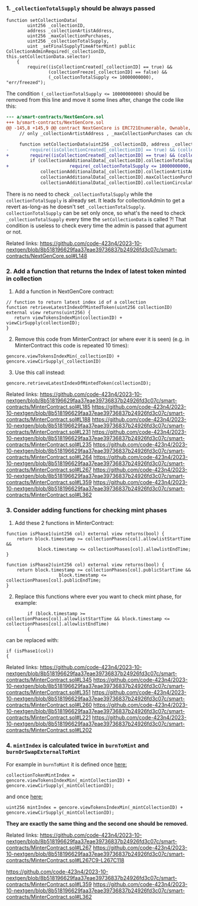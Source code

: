 ### 1. `_collectionTotalSupply` should be always passed
```solidity
function setCollectionData(
        uint256 _collectionID, 
        address _collectionArtistAddress, 
        uint256 _maxCollectionPurchases, 
        uint256 _collectionTotalSupply, 
        uint _setFinalSupplyTimeAfterMint) public CollectionAdminRequired(_collectionID, this.setCollectionData.selector) 
    {
        require((isCollectionCreated[_collectionID] == true) && 
                (collectionFreeze[_collectionID] == false) && 
                (_collectionTotalSupply <= 10000000000), "err/freezed");
```
The condition `(_collectionTotalSupply <= 10000000000)` should be removed from this line and move it some lines after, change the code like this:
```diff
--- a/smart-contracts/NextGenCore.sol
+++ b/smart-contracts/NextGenCore.sol
@@ -145,8 +145,9 @@ contract NextGenCore is ERC721Enumerable, Ownable, ERC2981 {
     // only _collectionArtistAddress , _maxCollectionPurchases can change after total supply is set

     function setCollectionData(uint256 _collectionID, address _collectionArtistAddress, uint256 _maxCollectionPurchases, uint256 _collectionTotalSupply, uint _setFinalSupplyTimeAfterMint) public CollectionAdminRequired(_collectionID, this.setCollectionData.selector) {
-        require((isCollectionCreated[_collectionID] == true) && (collectionFreeze[_collectionID] == false) && (_collectionTotalSupply <= 10000000000), "err/freezed");
+        require((isCollectionCreated[_collectionID] == true) && (collectionFreeze[_collectionID] == false), "err/freezed");
         if (collectionAdditionalData[_collectionID].collectionTotalSupply == 0) {
+                       require(_collectionTotalSupply <= 10000000000, "_collectionTotalSupply should be less than (or equal to) 10000000000");
             collectionAdditionalData[_collectionID].collectionArtistAddress = _collectionArtistAddress;
             collectionAdditionalData[_collectionID].maxCollectionPurchases = _maxCollectionPurchases;
             collectionAdditionalData[_collectionID].collectionCirculationSupply = 0;

```
There is no need to check `_collectionTotalSupply` while the `collectionTotalSupply` is already set.
It leads for collectionAdmin to get a revert as-long-as he doesn't set `_collectionTotalSupply`.
`collectionTotalSupply` can be set only once, so what's the need to check `_collectionTotalSupply` every time the `setCollectionData` is called ?! That condition is useless to check every time the admin is passed that agument or not.

Related links:
https://github.com/code-423n4/2023-10-nextgen/blob/8b518196629faa37eae39736837b24926fd3c07c/smart-contracts/NextGenCore.sol#L148

### 2. Add a function that returns the Index of latest token minted in collection
1. Add a function in NextGenCore contract:
```solidity
// function to return latest index id of a collection
function retrieveLatestIndexOfMintedToken(uint256 collectionID) external view returns(uint256) {
   return viewTokensIndexMin(collectionID) + viewCirSupply(collectionID);
}
```
2. Remove this code from MinterContract (or where ever it is seen) (e.g. in MinterContract this code is repeated 10 times):
```solidity
gencore.viewTokensIndexMin(_collectionID) + gencore.viewCirSupply(_collectionID)
```

3. Use this call instead:
```solidity
gencore.retrieveLatestIndexOfMintedToken(collectionID);
```
Related links: 
https://github.com/code-423n4/2023-10-nextgen/blob/8b518196629faa37eae39736837b24926fd3c07c/smart-contracts/MinterContract.sol#L185
https://github.com/code-423n4/2023-10-nextgen/blob/8b518196629faa37eae39736837b24926fd3c07c/smart-contracts/MinterContract.sol#L188
https://github.com/code-423n4/2023-10-nextgen/blob/8b518196629faa37eae39736837b24926fd3c07c/smart-contracts/MinterContract.sol#L231
https://github.com/code-423n4/2023-10-nextgen/blob/8b518196629faa37eae39736837b24926fd3c07c/smart-contracts/MinterContract.sol#L235
https://github.com/code-423n4/2023-10-nextgen/blob/8b518196629faa37eae39736837b24926fd3c07c/smart-contracts/MinterContract.sol#L264
https://github.com/code-423n4/2023-10-nextgen/blob/8b518196629faa37eae39736837b24926fd3c07c/smart-contracts/MinterContract.sol#L267
https://github.com/code-423n4/2023-10-nextgen/blob/8b518196629faa37eae39736837b24926fd3c07c/smart-contracts/MinterContract.sol#L359
https://github.com/code-423n4/2023-10-nextgen/blob/8b518196629faa37eae39736837b24926fd3c07c/smart-contracts/MinterContract.sol#L362
### 3. Consider adding functions for checking mint phases
1. Add these 2 functions in MinterContract:
```solidity 
function isPhase1(uint256 col) external view returns(bool) {
    return block.timestamp >= collectionPhases[col].allowlistStartTime &&
            block.timestamp <= collectionPhases[col].allowlistEndTime;
}

function isPhase2(uint256 col) external view returns(bool) {
    return block.timestamp >= collectionPhases[col].publicStartTime && 
                    block.timestamp <= collectionPhases[col].publicEndTime;
}
```
2. Replace this functions where ever you want to check mint phase, for example:
```solidity
        if (block.timestamp >= collectionPhases[col].allowlistStartTime && block.timestamp <= collectionPhases[col].allowlistEndTime) 
        {
```
can be replaced with:
```solidity
if (isPhase1(col)) 
{
```
Related links:
https://github.com/code-423n4/2023-10-nextgen/blob/8b518196629faa37eae39736837b24926fd3c07c/smart-contracts/MinterContract.sol#L345
https://github.com/code-423n4/2023-10-nextgen/blob/8b518196629faa37eae39736837b24926fd3c07c/smart-contracts/MinterContract.sol#L351
https://github.com/code-423n4/2023-10-nextgen/blob/8b518196629faa37eae39736837b24926fd3c07c/smart-contracts/MinterContract.sol#L260
https://github.com/code-423n4/2023-10-nextgen/blob/8b518196629faa37eae39736837b24926fd3c07c/smart-contracts/MinterContract.sol#L221
https://github.com/code-423n4/2023-10-nextgen/blob/8b518196629faa37eae39736837b24926fd3c07c/smart-contracts/MinterContract.sol#L202

### 4. `mintIndex` is calculated twice in `burnToMint` and `burnOrSwapExternalToMint`
For example in `burnToMint` it is defined once [here:](https://github.com/code-423n4/2023-10-nextgen/blob/8b518196629faa37eae39736837b24926fd3c07c/smart-contracts/MinterContract.sol#L264C9-L264C125)
```solidity
collectionTokenMintIndex = gencore.viewTokensIndexMin(_mintCollectionID) + gencore.viewCirSupply(_mintCollectionID);
```
and once [here:](https://github.com/code-423n4/2023-10-nextgen/blob/8b518196629faa37eae39736837b24926fd3c07c/smart-contracts/MinterContract.sol#L267)
```solidity
uint256 mintIndex = gencore.viewTokensIndexMin(_mintCollectionID) + gencore.viewCirSupply(_mintCollectionID);
```
**They are exactly the same thing and the second one should be removed.**

Related links:
https://github.com/code-423n4/2023-10-nextgen/blob/8b518196629faa37eae39736837b24926fd3c07c/smart-contracts/MinterContract.sol#L267
https://github.com/code-423n4/2023-10-nextgen/blob/8b518196629faa37eae39736837b24926fd3c07c/smart-contracts/MinterContract.sol#L267C9-L267C118

https://github.com/code-423n4/2023-10-nextgen/blob/8b518196629faa37eae39736837b24926fd3c07c/smart-contracts/MinterContract.sol#L359
https://github.com/code-423n4/2023-10-nextgen/blob/8b518196629faa37eae39736837b24926fd3c07c/smart-contracts/MinterContract.sol#L362